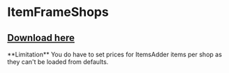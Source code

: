 # ItemFrameShops

## [Download here](https://www.spigotmc.org/resources/itemframeshops.4667/)


<Warning>
**Limitation**  
You do have to set prices for ItemsAdder items per shop as they can't be loaded from defaults.
</Warning>


